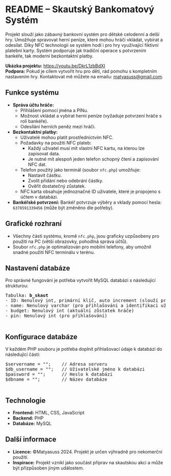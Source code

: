 <body>
    <h1>README – Skautský Bankomatový Systém</h1>
    <p>
        Projekt slouží jako zábavný bankovní systém pro dětské celodenní a delší hry. 
        Umožňuje spravovat herní peníze, které mohou hráči vkládat, vybírat a odesílat. 
        Díky NFC technologii se systém hodí i pro hry využívající fiktivní platební karty.
        Systém podporuje jak tradiční operace s potvrzením bankéře, tak moderní bezkontaktní platby.
    </p>
        <strong>Ukázka projektu:</strong> <a href="https://youtu.be/DkrL1zbBdXI">https://youtu.be/DkrL1zbBdXI</a> <br>
        <strong>Podpora:</strong> Pokud je cílem vytvořit hru pro děti, rád pomohu s kompletním nastavením hry. 
            Kontaktovat mě můžete na emailu: <a href="mailto:matyasuss@gmail.com">matyasuss@gmail.com</a>.
    <h2>Funkce systému</h2>
    <ul>
        <li><strong>Správa účtu hráče:</strong>
            <ul>
                <li>Přihlášení pomocí jména a PINu.</li>
                <li>Možnost vkládat a vybírat herní peníze (vyžaduje potvrzení hráče s rolí bankéře).</li>
                <li>Odesílání herních peněz mezi hráči.</li>
            </ul>
        </li>
        <li><strong>Bezkontaktní platby:</strong>
            <ul>
                <li>Uživatelé mohou platit prostřednictvím NFC.</li>
                <li>Požadavky na použití NFC plateb:
                    <ul>
                        <li>Každý uživatel musí mít vlastní NFC kartu, na kterou lze zapisovat data.</li>
                        <li>Je nutné mít alespoň jeden telefon schopný čtení a zapisování NFC dat.</li>
                    </ul>
                </li>
                <li>Telefon použitý jako terminál (soubor <code>nfc.php</code>) umožňuje:
                    <ul>
                        <li>Nastavit částku.</li>
                        <li>Zvolit přidání nebo odebrání částky.</li>
                        <li>Ověřit dostatečný zůstatek.</li>
                    </ul>
                </li>
                <li>NFC karta obsahuje jednoznačné ID uživatele, které je propojeno s účtem v databázi.</li>
            </ul>
        </li>
        <li><strong>Bankéřské potvrzení:</strong> Bankéř potvrzuje výběry a vklady pomocí hesla: <code>6378591339456</code> (může být změněno dle potřeby).</li>
    </ul>
    <h2>Grafické rozhraní</h2>
    <ul>
        <li>Všechny části systému, kromě <code>nfc.php</code>, jsou graficky uzpůsobeny pro použití na PC (větší obrazovky, pohodlná správa účtů).</li>
        <li>Soubor <code>nfc.php</code> je optimalizován pro mobilní telefony, aby umožnil snadné použití NFC terminálu v terénu.</li>
    </ul>
    <h2>Nastavení databáze</h2>
    <p>Pro správné fungování je potřeba vytvořit MySQL databázi s následující strukturou:</p>
    <pre>
Tabulka: <strong>b_skaut</strong>
- ID: Nenulový int, primární klíč, auto increment (slouží pro identifikaci uživatelů a NFC platby)
- name: Nenulový varchar (pro přihlašování a identifikaci uživatele)
- budget: Nenulový int (aktuální zůstatek hráče)
- pin: Nenulový int (pro přihlašování)
    </pre>
    <h2>Konfigurace databáze</h2>
    <p>V každém PHP souboru je potřeba doplnit přihlašovací údaje k databázi do následující části:</p>
    <pre>
$servername = "";    // Adresa serveru
$db_username = "";   // Uživatelské jméno k databázi
$password = "";      // Heslo k databázi
$dbname = "";        // Název databáze
    </pre>
    <h2>Technologie</h2>
    <ul>
        <li><strong>Frontend:</strong> HTML, CSS, JavaScript</li>
        <li><strong>Backend:</strong> PHP</li>
        <li><strong>Databáze:</strong> MySQL</li>
    </ul>
    <h2>Další informace</h2>
    <ul>
        <li><strong>Licence:</strong> ©Matyasuss 2024. Projekt je určen výhradně pro nekomerční použití.</li>
        <li><strong>Inspirace:</strong> Projekt vznikl jako součást příprav na skautskou akci a může být přizpůsoben jiným událostem.</li>
    </ul>
</body>
